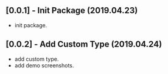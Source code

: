 ## [0.0.1] - Init Package (2019.04.23)

* init package.

## [0.0.2] - Add Custom Type (2019.04.24)

* add custom type.
* add demo screenshots.